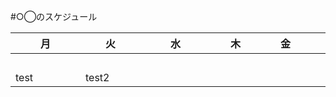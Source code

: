 #○◯のスケジュール

|     月    |      火     |     水    |     木    |     金    |     土    |
| --------- | ---------- | --------- | --------- | -------- | --------- |
| 　　　　　　|　 　　　　　 |  　　　　　　|　　　　    |  　　　　| 　　　 |
|  test |  test2